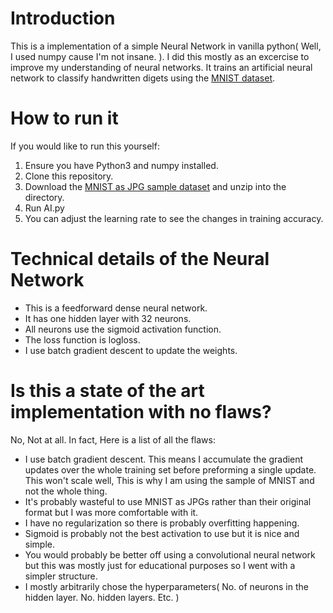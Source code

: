 # Introduction
This is a implementation of a simple Neural Network in vanilla python( Well, I used numpy cause I'm not insane. ). I did this mostly as an excercise to improve my understanding of neural networks. It trains an artificial neural network to classify handwritten digets using the [MNIST dataset](http://yann.lecun.com/exdb/mnist/).
# How to run it
If you would like to run this yourself:
1. Ensure you have Python3 and numpy installed.
2. Clone this repository.
3. Download the [MNIST as JPG sample dataset](https://www.kaggle.com/scolianni/mnistasjpg) and unzip into the directory.
4. Run AI.py
5. You can adjust the learning rate to see the changes in training accuracy.
# Technical details of the Neural Network
* This is a feedforward dense neural network.
* It has one hidden layer with 32 neurons.
* All neurons use the sigmoid activation function.
* The loss function is logloss.
* I use batch gradient descent to update the weights.
# Is this a state of the art implementation with no flaws?
No, Not at all. In fact, Here is a list of all the flaws:
* I use batch gradient descent. This means I accumulate the gradient updates over the whole training set before preforming a single update. This won't scale well, This is why I am using the sample of MNIST and not the whole thing.
* It's probably wasteful to use MNIST as JPGs rather than their original format but I was more comfortable with it.
* I have no regularization so there is probably overfitting happening.
* Sigmoid is probably not the best activation to use but it is nice and simple.
* You would probably be better off using a convolutional neural network but this was mostly just for educational purposes so I went with a simpler structure.
* I mostly arbitrarily chose the hyperparameters( No. of neurons in the hidden layer. No. hidden layers. Etc. )
